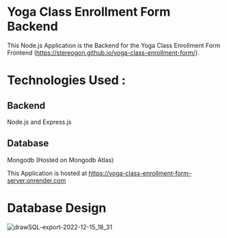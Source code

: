 # Yoga Class Enrollment Form Backend
This Node.js Application is the Backend for the Yoga Class Enrollment Form Frontend (https://stereogon.github.io/yoga-class-enrollment-form/). 

# Technologies Used : 
## Backend
Node.js and Express.js
## Database
Mongodb (Hosted on Mongodb Atlas)


This Application is hosted at https://yoga-class-enrollment-form-server.onrender.com


# Database Design
![drawSQL-export-2022-12-15_18_31](https://user-images.githubusercontent.com/64136587/208077832-68d6cdb4-e138-4280-9763-22c8e6b8f1b1.png)

